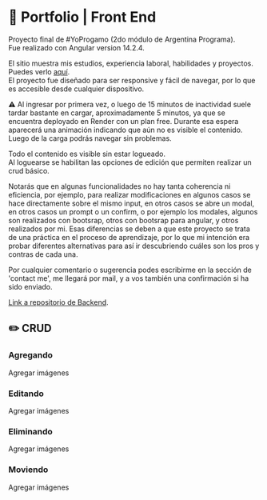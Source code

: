 # :watermelon: Portfolio | Front End
  
Proyecto final de #YoProgamo (2do módulo de Argentina Programa).  
Fue realizado con Angular version 14.2.4.  
  
El sitio muestra mis estudios, experiencia laboral, habilidades y proyectos. Puedes verlo [aquí](https://portfolio-sofi.web.app).  
El proyecto fue diseñado para ser responsive y fácil de navegar, por lo que es accesible desde cualquier dispositivo.  
  
:warning: Al ingresar por primera vez, o luego de 15 minutos de inactividad suele tardar bastante en cargar, aproximadamente 5 minutos, 
ya que se encuentra deployado en Render con un plan free. Durante esa espera aparecerá una animación indicando que aún no es visible el contenido.
Luego de la carga podrás navegar sin problemas.  
  
Todo el contenido es visible sin estar logueado.  
Al loguearse se habilitan las opciones de edición que permiten realizar un crud básico.  
  
Notarás que en algunas funcionalidades no hay tanta coherencia ni eficiencia, por ejemplo, para realizar modificaciones en algunos casos se hace directamente 
sobre el mismo input, en otros casos se abre un modal, en otros casos un prompt o un confirm, o por ejemplo los modales, algunos son realizados con bootsrap,
otros con bootsrap para angular, y otros realizados por mi. Esas diferencias se deben a que este proyecto se trata de una práctica en el proceso de aprendizaje, 
por lo que mi intención era probar diferentes alternativas para así ir descubriendo cuáles son los pros y contras de cada una.  
  
Por cualquier comentario o sugerencia podes escribirme en la sección de 'contact me', me llegará por mail, y a vos también una confirmación si ha sido enviado.  
  
[Link a repositorio de Backend](https://github.com/dsofi/portfolio-BackEnd).  
  
  
## :pencil2: CRUD  
  
### Agregando  
Agregar imágenes 
  
### Editando  
Agregar imágenes 
  
### Eliminando  
Agregar imágenes
  
### Moviendo 
Agregar imágenes
